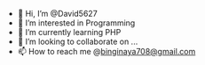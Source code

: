 - 👋 Hi, I’m @David5627
- 👀 I’m interested in Programming
- 🌱 I’m currently learning PHP
- 💞️ I’m looking to collaborate on ...
- 📫 How to reach me @binginaya708@gmail.com

<!---
David5627/David5627 is a ✨ special ✨ repository because its `README.md` (this file) appears on your GitHub profile.
You can click the Preview link to take a look at your changes.
--->
